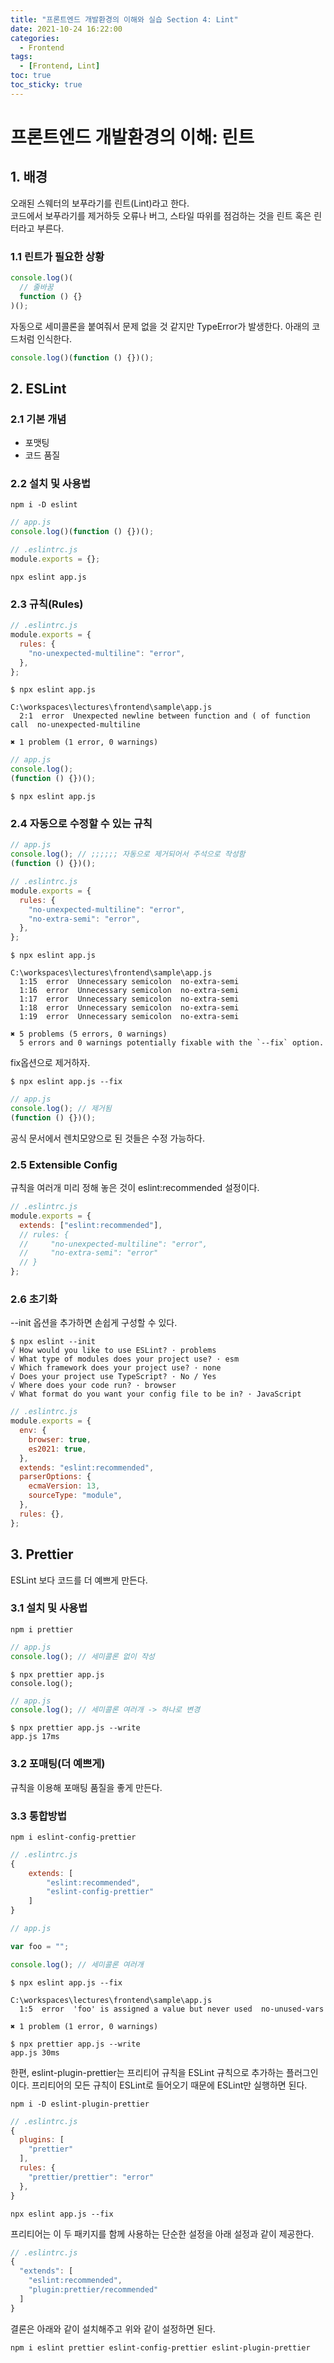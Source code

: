 ```yaml
---
title: "프론트엔드 개발환경의 이해와 실습 Section 4: Lint"
date: 2021-10-24 16:22:00
categories:
  - Frontend
tags:
  - [Frontend, Lint]
toc: true
toc_sticky: true
---
```


# 프론트엔드 개발환경의 이해: 린트

## 1. 배경

오래된 스웨터의 보푸라기를 린트(Lint)라고 한다.  
코드에서 보푸라기를 제거하듯 오류나 버그, 스타일 따위를 점검하는 것을 린트 혹은 린터라고 부른다.

### 1.1 린트가 필요한 상황

```js
console.log()(
  // 줄바꿈
  function () {}
)();
```

자동으로 세미콜론을 붙여줘서 문제 없을 것 같지만 TypeError가 발생한다. 아래의 코드처럼 인식한다.

```js
console.log()(function () {})();
```

## 2. ESLint

### 2.1 기본 개념

- 포맷팅
- 코드 품질

### 2.2 설치 및 사용법

```
npm i -D eslint
```

```js
// app.js
console.log()(function () {})();
```

```js
// .eslintrc.js
module.exports = {};
```

```
npx eslint app.js
```

### 2.3 규칙(Rules)

```js
// .eslintrc.js
module.exports = {
  rules: {
    "no-unexpected-multiline": "error",
  },
};
```

```
$ npx eslint app.js

C:\workspaces\lectures\frontend\sample\app.js
  2:1  error  Unexpected newline between function and ( of function call  no-unexpected-multiline

✖ 1 problem (1 error, 0 warnings)
```

```js
// app.js
console.log();
(function () {})();
```

```
$ npx eslint app.js
```

### 2.4 자동으로 수정할 수 있는 규칙

```js
// app.js
console.log(); // ;;;;;; 자동으로 제거되어서 주석으로 작성함
(function () {})();
```

```js
// .eslintrc.js
module.exports = {
  rules: {
    "no-unexpected-multiline": "error",
    "no-extra-semi": "error",
  },
};
```

```
$ npx eslint app.js

C:\workspaces\lectures\frontend\sample\app.js
  1:15  error  Unnecessary semicolon  no-extra-semi
  1:16  error  Unnecessary semicolon  no-extra-semi
  1:17  error  Unnecessary semicolon  no-extra-semi
  1:18  error  Unnecessary semicolon  no-extra-semi
  1:19  error  Unnecessary semicolon  no-extra-semi

✖ 5 problems (5 errors, 0 warnings)
  5 errors and 0 warnings potentially fixable with the `--fix` option.
```

fix옵션으로 제거하자.

```
$ npx eslint app.js --fix
```

```js
// app.js
console.log(); // 제거됨
(function () {})();
```

공식 문서에서 렌치모양으로 된 것들은 수정 가능하다.

### 2.5 Extensible Config

규칙을 여러개 미리 정해 놓은 것이 eslint:recommended 설정이다.

```js
// .eslintrc.js
module.exports = {
  extends: ["eslint:recommended"],
  // rules: {
  //     "no-unexpected-multiline": "error",
  //     "no-extra-semi": "error"
  // }
};
```

### 2.6 초기화

--init 옵션을 추가하면 손쉽게 구성할 수 있다.

```
$ npx eslint --init
√ How would you like to use ESLint? · problems
√ What type of modules does your project use? · esm
√ Which framework does your project use? · none
√ Does your project use TypeScript? · No / Yes
√ Where does your code run? · browser
√ What format do you want your config file to be in? · JavaScript
```

```js
// .eslintrc.js
module.exports = {
  env: {
    browser: true,
    es2021: true,
  },
  extends: "eslint:recommended",
  parserOptions: {
    ecmaVersion: 13,
    sourceType: "module",
  },
  rules: {},
};
```

## 3. Prettier

ESLint 보다 코드를 더 예쁘게 만든다.

### 3.1 설치 및 사용법

```
npm i prettier
```

```js
// app.js
console.log(); // 세미콜론 없이 작성
```

```
$ npx prettier app.js
console.log();
```

```js
// app.js
console.log(); // 세미콜론 여러개 -> 하나로 변경
```

```
$ npx prettier app.js --write
app.js 17ms
```

### 3.2 포매팅(더 예쁘게)

규칙을 이용해 포매팅 품질을 좋게 만든다.

### 3.3 통합방법

```
npm i eslint-config-prettier
```

```js
// .eslintrc.js
{
    extends: [
        "eslint:recommended",
        "eslint-config-prettier"
    ]
}
```

```js
// app.js

var foo = "";

console.log(); // 세미콜론 여러개
```

```
$ npx eslint app.js --fix

C:\workspaces\lectures\frontend\sample\app.js
  1:5  error  'foo' is assigned a value but never used  no-unused-vars

✖ 1 problem (1 error, 0 warnings)
```

```
$ npx prettier app.js --write
app.js 30ms
```

한편, eslint-plugin-prettier는 프리티어 규칙을 ESLint 규칙으로 추가하는 플러그인이다. 프리티어의 모든 규칙이 ESLint로 들어오기 때문에 ESLint만 실행하면 된다.

```
npm i -D eslint-plugin-prettier
```

```js
// .eslintrc.js
{
  plugins: [
    "prettier"
  ],
  rules: {
    "prettier/prettier": "error"
  },
}
```

```
npx eslint app.js --fix
```

프리티어는 이 두 패키지를 함께 사용하는 단순한 설정을 아래 설정과 같이 제공한다.

```js
// .eslintrc.js
{
  "extends": [
    "eslint:recommended",
    "plugin:prettier/recommended"
  ]
}
```

결론은 아래와 같이 설치해주고 위와 같이 설정하면 된다.

```
npm i eslint prettier eslint-config-prettier eslint-plugin-prettier
```
